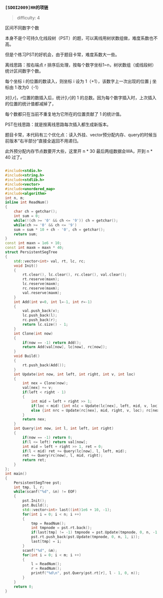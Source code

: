 ### `[SDOI2009]HH的项链`

> difficulty: 4

区间不同数字个数

本身不是个可持久化线段树（PST）的题，可以离线用树状数组做，难度系数也不高。

但是个练习PST的好机会，由于题目卡常，难度系数大一些。

离线思路：按右端点 r 排序后处理，按每个数字坐标1~n，树状数组（或线段树）统计区间数字个数。

每个坐标 i 的位置的数读入，则坐标 i 设为 1（+1），该数字上一次出现的位置 j 坐标由 1 改为0（-1）

对[l,r]，r位置的数插入后，统计[l,r]的 1 的总数。因为每个数字插入时，上次插入的位置的统计值都减掉了，

每个数都只在当前不重复地为它所在的位置贡献了 1 的统计值。

PST在线思路：就是按离线思路每次插入都生成新版本。

题目卡常，本代码有三个优化点：读入外挂、vector预分配内存、query的时候当前版本“右半部分”直接全返回不用递归。

此外预分配内存节点数要开大些，这里开 n * 30 最后两组数据会WA，开到 n * 40 过了。

```cpp

#include<stdio.h>
#include<string.h>
#include<stdlib.h>
#include<vector>
#include<unordered_map>
#include<algorithm>
int n, m;
inline int ReadNum()
{
    char ch = getchar(); 
    int sum = 0;
    while(!(ch >= '0' && ch <= '9')) ch = getchar();
    while(ch >= '0' && ch <= '9') 
    sum = sum * 10 + ch - '0', ch = getchar();
    return sum;
}
const int maxn = 1e6 + 10;
const int maxm = maxn * 40;
struct PersistentSegTree
{
    std::vector<int> val, rt, lc, rc;
    void Init()
    {
        rt.clear(), lc.clear(), rc.clear(), val.clear();
        rt.reserve(maxn);
        lc.reserve(maxm);
        rc.reserve(maxm);
        val.reserve(maxm);
    }
    int Add(int v=0, int l=-1, int r=-1)
    {
        val.push_back(v);
        lc.push_back(l);
        rc.push_back(r);
        return lc.size() - 1;
    }
    int Clone(int now)
    {
        if(now == -1) return Add();
        return Add(val[now], lc[now], rc[now]);
    }
    void Build()
    {
        rt.push_back(Add());
    }
    int Update(int now, int left, int right, int v, int loc)
    {
        int nex = Clone(now);
        val[nex] += v;
        if(left < right - 1)
        {
            int mid = left + right >> 1;
            if(loc < mid) {int nlc = Update(lc[nex], left, mid, v, loc); lc[nex] = nlc;}
            else {int nrc = Update(rc[nex], mid, right, v, loc); rc[nex] = nrc;}
        }
        return nex;
    }
    int Query(int now, int l, int left, int right)
    {
        if(now == -1) return 0;
        if(l <= left) return val[now];
        int mid = left + right >> 1, ret = 0;
        if(l < mid) ret += Query(lc[now], l, left, mid);
        ret += Query(rc[now], l, mid, right);
        return ret;
    }
};
int main()
{
    PersistentSegTree pst;
    int tmp, l, r;
    while(scanf("%d", &n) != EOF)
    {
        pst.Init();
        pst.Build();
        std::vector<int> last((int)1e6 + 10, -1);
        for(int i = 0; i < n; i ++)
        {
            tmp = ReadNum();
            int tmpnode = pst.rt.back();
            if(last[tmp] != -1) tmpnode = pst.Update(tmpnode, 0, n, -1, last[tmp]);
            pst.rt.push_back(pst.Update(tmpnode, 0, n, 1, i));
            last[tmp] = i;
        }
        scanf("%d", &m);
        for(int i = 0; i < m; i ++)
        {
            l = ReadNum();
            r = ReadNum();
            printf("%d\n", pst.Query(pst.rt[r], l - 1, 0, n));
        }
    }
    return 0;
}
```

